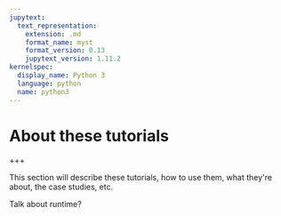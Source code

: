 ```yaml
---
jupytext:
  text_representation:
    extension: .md
    format_name: myst
    format_version: 0.13
    jupytext_version: 1.11.2
kernelspec:
  display_name: Python 3
  language: python
  name: python3
---
```


# About these tutorials

+++

This section will describe these tutorials, how to use them, what they're about, the case studies, etc.

Talk about runtime?

```{code-cell}

```
